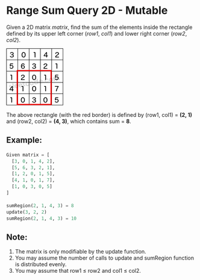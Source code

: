 # Range Sum Query 2D - Mutable
Given a 2D matrix *matrix*, find the sum of the elements inside the rectangle defined by its upper left corner (*row1*, *col1*) and lower right corner (*row2*, *col2*).

![Range Sum Query 2D](img.png)

The above rectangle (with the red border) is defined by (row1, col1) = **(2, 1)** and (row2, col2) = **(4, 3)**, which contains sum = **8**.

## Example:
```python
Given matrix = [
  [3, 0, 1, 4, 2],
  [5, 6, 3, 2, 1],
  [1, 2, 0, 1, 5],
  [4, 1, 0, 1, 7],
  [1, 0, 3, 0, 5]
]

sumRegion(2, 1, 4, 3) = 8
update(3, 2, 2)
sumRegion(2, 1, 4, 3) = 10
```

## Note:
1. The matrix is only modifiable by the update function.
2. You may assume the number of calls to update and sumRegion function is distributed evenly.
3. You may assume that row1 ≤ row2 and col1 ≤ col2.